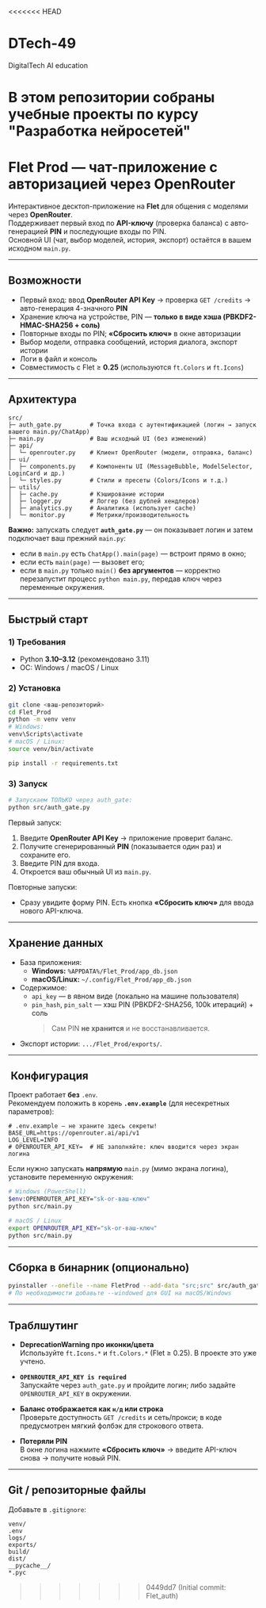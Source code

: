<<<<<<< HEAD
# DTech-49
DigitalTech AI education

В этом репозитории собраны учебные проекты по курсу "Разработка нейросетей"
=======
# Flet Prod — чат-приложение с авторизацией через OpenRouter

Интерактивное десктоп-приложение на **Flet** для общения с моделями через **OpenRouter**.  
Поддерживает первый вход по **API-ключу** (проверка баланса) с авто-генерацией **PIN** и последующие входы по PIN.  
Основной UI (чат, выбор моделей, история, экспорт) остаётся в вашем исходном `main.py`.

---

##  Возможности

- Первый вход: ввод **OpenRouter API Key** → проверка `GET /credits` → авто-генерация 4-значного **PIN**
- Хранение ключа на устройстве, PIN — **только в виде хэша (PBKDF2-HMAC-SHA256 + соль)**
- Повторные входы по PIN; **«Сбросить ключ»** в окне авторизации
- Выбор модели, отправка сообщений, история диалога, экспорт истории
- Логи в файл и консоль
- Совместимость с Flet ≥ **0.25** (используются `ft.Colors` и `ft.Icons`)

---

## Архитектура

```
src/
├─ auth_gate.py        # Точка входа с аутентификацией (логин → запуск вашего main.py/ChatApp)
├─ main.py             # Ваш исходный UI (без изменений)
├─ api/
│  └─ openrouter.py    # Клиент OpenRouter (модели, отправка, баланс)
├─ ui/
│  ├─ components.py    # Компоненты UI (MessageBubble, ModelSelector, LoginCard и др.)
│  └─ styles.py        # Стили и пресеты (Colors/Icons и т.д.)
├─ utils/
│  ├─ cache.py         # Кэширование истории
│  ├─ logger.py        # Логгер (без дублей хендлеров)
│  ├─ analytics.py     # Аналитика (использует cache)
│  └─ monitor.py       # Метрики/производительность
```
**Важно:** запускать следует **`auth_gate.py`** — он показывает логин и затем подключает ваш прежний `main.py`:
- если в `main.py` есть `ChatApp().main(page)` — встроит прямо в окно;
- если есть `main(page)` — вызовет его;
- если в `main.py` только `main()` **без аргументов** — корректно перезапустит процесс `python main.py`,
  передав ключ через переменные окружения.

---

##  Быстрый старт

### 1) Требования
- Python **3.10–3.12** (рекомендовано 3.11)
- ОС: Windows / macOS / Linux

### 2) Установка
```bash
git clone <ваш-репозиторий>
cd Flet_Prod
python -m venv venv
# Windows:
venv\Scripts\activate
# macOS / Linux:
source venv/bin/activate

pip install -r requirements.txt
```

### 3) Запуск
```bash
# Запускаем ТОЛЬКО через auth_gate:
python src/auth_gate.py
```

Первый запуск:
1. Введите **OpenRouter API Key** → приложение проверит баланс.
2. Получите сгенерированный **PIN** (показывается один раз) и сохраните его.
3. Введите PIN для входа.
4. Откроется ваш обычный UI из `main.py`.

Повторные запуски:
- Сразу увидите форму PIN. Есть кнопка **«Сбросить ключ»** для ввода нового API-ключа.

---

##  Хранение данных

- База приложения:
  - **Windows:** `%APPDATA%/Flet_Prod/app_db.json`
  - **macOS/Linux:** `~/.config/Flet_Prod/app_db.json`
- Содержимое:
  - `api_key` — в явном виде (локально на машине пользователя)
  - `pin_hash`, `pin_salt` — хэш PIN (PBKDF2-SHA256, 100k итераций) + соль  
    > Сам PIN **не хранится** и не восстанавливается.
- Экспорт истории: `.../Flet_Prod/exports/`.

---

## ️ Конфигурация

Проект работает **без** `.env`.  
Рекомендуем положить в корень **`.env.example`** (для несекретных параметров):

```env
# .env.example — не храните здесь секреты!
BASE_URL=https://openrouter.ai/api/v1
LOG_LEVEL=INFO
# OPENROUTER_API_KEY=  # НЕ заполняйте: ключ вводится через экран логина
```

Если нужно запускать **напрямую** `main.py` (мимо экрана логина), установите переменную окружения:

```bash
# Windows (PowerShell)
$env:OPENROUTER_API_KEY="sk-or-ваш-ключ"
python src/main.py

# macOS / Linux
export OPENROUTER_API_KEY="sk-or-ваш-ключ"
python src/main.py
```

---

##  Сборка в бинарник (опционально)

```bash
pyinstaller --onefile --name FletProd --add-data "src;src" src/auth_gate.py
# По необходимости добавьте --windowed для GUI на macOS/Windows
```

---

##  Траблшутинг

- **DeprecationWarning про иконки/цвета**  
  Используйте `ft.Icons.*` и `ft.Colors.*` (Flet ≥ 0.25). В проекте это уже учтено.

- **`OPENROUTER_API_KEY is required`**  
  Запускайте через `auth_gate.py` и пройдите логин; либо задайте `OPENROUTER_API_KEY` в окружении.

- **Баланс отображается как `н/д` или строка**  
  Проверьте доступность `GET /credits` и сеть/прокси; в коде предусмотрен мягкий фолбэк для строкового ответа.

- **Потеряли PIN**  
  В окне логина нажмите **«Сбросить ключ»** → введите API-ключ снова → получите новый PIN.

---

##  Git / репозиторные файлы

Добавьте в `.gitignore`:

```
venv/
.env
logs/
exports/
build/
dist/
__pycache__/
*.pyc
```

>>>>>>> 0449dd7 (Initial commit: Flet_auth)

